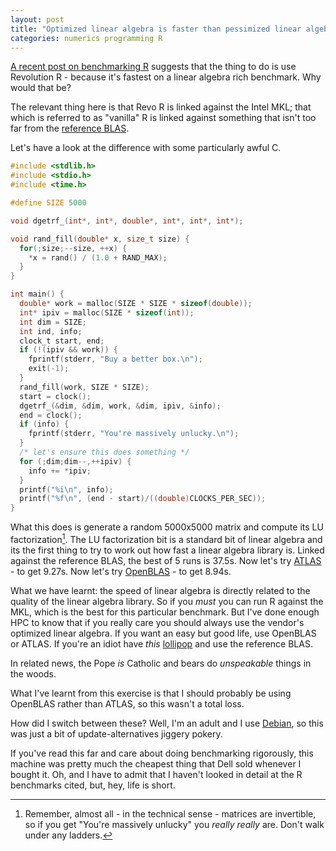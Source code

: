 ```yaml
---
layout: post
title: "Optimized linear algebra is faster than pessimized linear algebra"
categories: numerics programming R
---
```


[A recent post on benchmarking
R](http://www.brodrigues.co/2014/11/11/benchmarks-r-blas-atlas-rro/)
suggests that the thing to do is use Revolution R - because it's
fastest on a linear algebra rich benchmark.  Why would that be?

The relevant thing here is that Revo R is linked against the Intel
MKL; that which is referred to as "vanilla" R is linked against
something that isn't too far from the [reference
BLAS](http://www.netlib.org/blas/).

Let's have a look at the difference with some particularly awful C.

~~~C
#include <stdlib.h>
#include <stdio.h>
#include <time.h>

#define SIZE 5000

void dgetrf_(int*, int*, double*, int*, int*, int*);

void rand_fill(double* x, size_t size) {
  for(;size;--size, ++x) {
    *x = rand() / (1.0 + RAND_MAX);
  }
}

int main() {
  double* work = malloc(SIZE * SIZE * sizeof(double));
  int* ipiv = malloc(SIZE * sizeof(int));
  int dim = SIZE;
  int ind, info;
  clock_t start, end;
  if (!(ipiv && work)) {
    fprintf(stderr, "Buy a better box.\n");
    exit(-1);
  }
  rand_fill(work, SIZE * SIZE);
  start = clock();
  dgetrf_(&dim, &dim, work, &dim, ipiv, &info);
  end = clock();
  if (info) {
    fprintf(stderr, "You're massively unlucky.\n");
  }
  /* let's ensure this does something */
  for (;dim;dim--,++ipiv) {
    info += *ipiv;
  }
  printf("%i\n", info);
  printf("%f\n", (end - start)/((double)CLOCKS_PER_SEC));
}
~~~

What this does is generate a random 5000x5000 matrix and compute its
LU factorization[^invertibility].  The LU factorization bit is a standard bit of
linear algebra and its the first thing to try to work out how fast a
linear algebra library is.  Linked against the reference BLAS, the
best of 5 runs is 37.5s.  Now let's try
[ATLAS](http://math-atlas.sourceforge.net/) - to get 9.27s. Now let's
try [OpenBLAS](http://www.openblas.net/) - to get 8.94s.

[^invertibility]: Remember, almost all - in the technical sense - matrices are invertible, so if you get "You're massively unlucky" you _really really_ are.  Don't walk under any ladders.

What we have learnt: the speed of linear algebra is directly related
to the quality of the linear algebra library.  So if you _must_ you
can run R against the MKL, which is the best for this particular
benchmark. But I've done enough HPC to know that if you really care
you should always use the vendor's optimized linear algebra.  If you
want an easy but good life, use OpenBLAS or ATLAS.  If you're an idiot
have *this* [lollipop](http://en.wikipedia.org/wiki/Lollipop) and use
the reference BLAS.

In related news, the Pope *is* Catholic and bears do _unspeakable_
things in the woods.

What I've learnt from this exercise is that I should probably be using
OpenBLAS rather than ATLAS, so this wasn't a total loss.

How did I switch between these?  Well, I'm an adult and I use
[Debian](http://debian.org/), so this was just a bit of
update-alternatives jiggery pokery.

If you've read this far and care about doing benchmarking rigorously,
this machine was pretty much the cheapest thing that Dell sold
whenever I bought it.  Oh, and I have to admit that I haven't looked
in detail at the R benchmarks cited, but, hey, life is short.